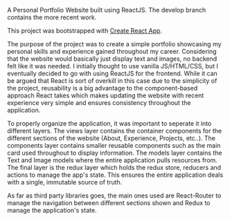 A Personal Portfolio Website built using ReactJS. The develop branch contains the more recent work.

This project was bootstrapped with [Create React App](https://github.com/facebookincubator/create-react-app).

The purpose of the project was to create a simple portfolio showcasing my personal skills and experience gained throughout my career. Considering that the website would basically just display text and images, no backend felt like it was needed. I initially thought to use vanilla JS/HTML/CSS, but I eventually decided to go with using ReactJS for the frontend. While it can be argued that React is sort of overkill in this case due to the simplicity of the project, reusability is a big advantage to the component-based approach React takes which makes updating the website with recent experience very simple and ensures consistency throughout the application.

To properly organize the application, it was important to seperate it into different layers. The views layer contains the container components for the different sections of the website (About, Experience, Projects, etc..). The components layer contains smaller reusable components such as the main card used throughout to display information. The models layer contains the Text and Image models where the entire application pulls resources from. The final layer is the redux layer which holds the redux store, reducers and actions to manage the app's state. This ensures the entire application deals with a single, immutable source of truth.

As far as third party libraries goes, the main ones used are React-Router to manage the navigation between different sections shown and Redux to manage the application's state.
